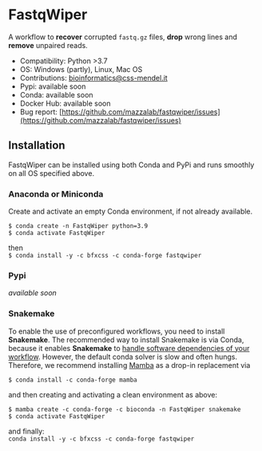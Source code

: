 # FastqWiper
A workflow to **recover** corrupted `fastq.gz` files, **drop** wrong lines and **remove** unpaired reads.

* Compatibility: Python >3.7
* OS: Windows (partly), Linux, Mac OS
* Contributions: [bioinformatics@css-mendel.it](bioinformatics@css-mendel.it)
* Pypi: available soon
* Conda: available soon
* Docker Hub: available soon
* Bug report: [https://github.com/mazzalab/fastqwiper/issues](https://github.com/mazzalab/fastqwiper/issues)


## Installation
FastqWiper can be installed using both Conda and PyPi and runs smoothly on all OS 
specified above.

### Anaconda or Miniconda
Create and activate an empty Conda environment, if not already available.<br/>
```
$ conda create -n FastqWiper python=3.9
$ conda activate FastqWiper
```

then<br/>
`$ conda install -y -c bfxcss -c conda-forge fastqwiper`

### Pypi
_available soon_


### Snakemake
To enable the use of preconfigured workflows, you need to install **Snakemake**. The 
recommended way to install Snakemake is via Conda, because it enables **Snakemake** to 
[handle software dependencies of your workflow](https://snakemake.readthedocs.io/en/stable/snakefiles/deployment.html#integrated-package-management).
However, the default conda solver is slow and often hungs. Therefore, we recommend 
installing [Mamba](https://github.com/mamba-org/mamba) as a drop-in replacement via

`$ conda install -c conda-forge mamba`

and then creating and activating a clean environment as above:

```
$ mamba create -c conda-forge -c bioconda -n FastqWiper snakemake
$ conda activate FastqWiper
```

and finally:<br/>
`conda install -y -c bfxcss -c conda-forge fastqwiper`

 
